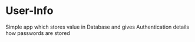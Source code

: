 # User-Info
Simple app which stores value in Database and gives Authentication details how passwords are stored
